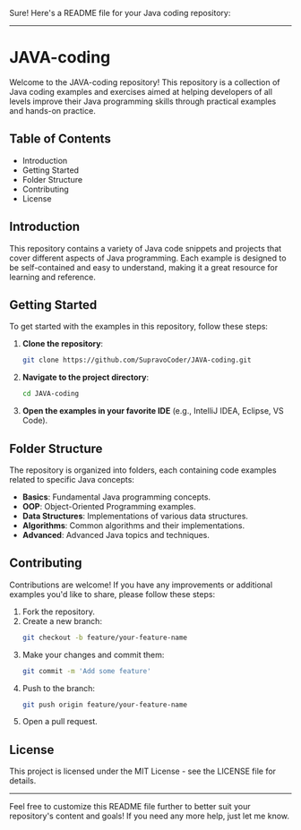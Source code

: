 Sure! Here's a README file for your Java coding repository:

---

# JAVA-coding

Welcome to the JAVA-coding repository! This repository is a collection of Java coding examples and exercises aimed at helping developers of all levels improve their Java programming skills through practical examples and hands-on practice.

## Table of Contents

- Introduction
- Getting Started
- Folder Structure
- Contributing
- License

## Introduction

This repository contains a variety of Java code snippets and projects that cover different aspects of Java programming. Each example is designed to be self-contained and easy to understand, making it a great resource for learning and reference.

## Getting Started

To get started with the examples in this repository, follow these steps:

1. **Clone the repository**:
   ```bash
   git clone https://github.com/SupravoCoder/JAVA-coding.git
   ```
2. **Navigate to the project directory**:
   ```bash
   cd JAVA-coding
   ```
3. **Open the examples in your favorite IDE** (e.g., IntelliJ IDEA, Eclipse, VS Code).

## Folder Structure

The repository is organized into folders, each containing code examples related to specific Java concepts:

- **Basics**: Fundamental Java programming concepts.
- **OOP**: Object-Oriented Programming examples.
- **Data Structures**: Implementations of various data structures.
- **Algorithms**: Common algorithms and their implementations.
- **Advanced**: Advanced Java topics and techniques.

## Contributing

Contributions are welcome! If you have any improvements or additional examples you'd like to share, please follow these steps:

1. Fork the repository.
2. Create a new branch:
   ```bash
   git checkout -b feature/your-feature-name
   ```
3. Make your changes and commit them:
   ```bash
   git commit -m 'Add some feature'
   ```
4. Push to the branch:
   ```bash
   git push origin feature/your-feature-name
   ```
5. Open a pull request.

## License

This project is licensed under the MIT License - see the LICENSE file for details.

---

Feel free to customize this README file further to better suit your repository's content and goals! If you need any more help, just let me know.

